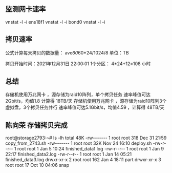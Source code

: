## 监测网卡速率
vnstat -l -i ens18f1
vnstat -l -i bond0
vnstat -l -i 


## 拷贝速率
公式计算每天拷贝的数据量：
ave*60*60*24/1024/8   单位：TB

拷贝开始时间：2021年12月31日 22:00:01
1个分区： 4*24+12=108 小时

## 总结 
存储机使用万兆网卡 ，源存储为raid10阵列，单个拷贝任务 速率峰值可达2Gbit/s，均值1.8 计算得 18TB/天
存储机使用万兆网卡 ，源存储为raid10阵列3个虚拟盘，3个拷贝任务并行 速率峰值可达5.1Gbit/s，均值4.59 ，计算得 48TB/天



## 陈向荣 存储拷贝完成
root@storage2793:~# ls -lh
total 48K
-rw------- 1 root root 318 Dec 31 21:59 copy_from_2743.sh
-rw------- 1 root root 32K Nov 24 16:10 deploy.sh
-rw-r--r-- 1 root root   1 Jan  5 10:24 finished_data1.log
-rw-r--r-- 1 root root   1 Jan  9 22:17 finished_data2.log
-rw-r--r-- 1 root root   1 Jan 14 05:21 finished_data3.log
drwxr-xr-x 2 root root 162 Jan  4 18:11 part
drwxr-xr-x 3 root root  17 Oct 10 04:06 snap